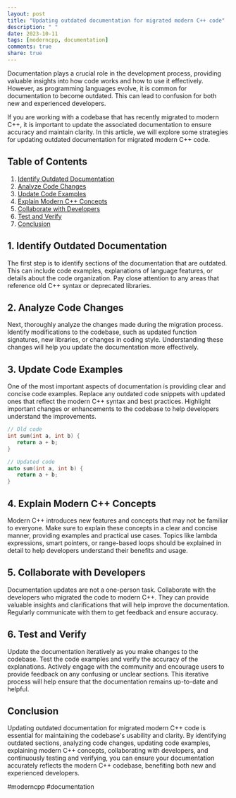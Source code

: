 ```yaml
---
layout: post
title: "Updating outdated documentation for migrated modern C++ code"
description: " "
date: 2023-10-11
tags: [moderncpp, documentation]
comments: true
share: true
---
```


Documentation plays a crucial role in the development process, providing valuable insights into how code works and how to use it effectively. However, as programming languages evolve, it is common for documentation to become outdated. This can lead to confusion for both new and experienced developers.

If you are working with a codebase that has recently migrated to modern C++, it is important to update the associated documentation to ensure accuracy and maintain clarity. In this article, we will explore some strategies for updating outdated documentation for migrated modern C++ code.

## Table of Contents

1. [Identify Outdated Documentation](#identify-outdated-documentation)
2. [Analyze Code Changes](#analyze-code-changes)
3. [Update Code Examples](#update-code-examples)
4. [Explain Modern C++ Concepts](#explain-modern-c-concepts)
5. [Collaborate with Developers](#collaborate-with-developers)
6. [Test and Verify](#test-and-verify)
7. [Conclusion](#conclusion)

## 1. Identify Outdated Documentation

The first step is to identify sections of the documentation that are outdated. This can include code examples, explanations of language features, or details about the code organization. Pay close attention to any areas that reference old C++ syntax or deprecated libraries.

## 2. Analyze Code Changes

Next, thoroughly analyze the changes made during the migration process. Identify modifications to the codebase, such as updated function signatures, new libraries, or changes in coding style. Understanding these changes will help you update the documentation more effectively.

## 3. Update Code Examples

One of the most important aspects of documentation is providing clear and concise code examples. Replace any outdated code snippets with updated ones that reflect the modern C++ syntax and best practices. Highlight important changes or enhancements to the codebase to help developers understand the improvements.

```cpp
// Old code
int sum(int a, int b) {
   return a + b;
}

// Updated code
auto sum(int a, int b) {
   return a + b;
}
```

## 4. Explain Modern C++ Concepts

Modern C++ introduces new features and concepts that may not be familiar to everyone. Make sure to explain these concepts in a clear and concise manner, providing examples and practical use cases. Topics like lambda expressions, smart pointers, or range-based loops should be explained in detail to help developers understand their benefits and usage.

## 5. Collaborate with Developers

Documentation updates are not a one-person task. Collaborate with the developers who migrated the code to modern C++. They can provide valuable insights and clarifications that will help improve the documentation. Regularly communicate with them to get feedback and ensure accuracy.

## 6. Test and Verify

Update the documentation iteratively as you make changes to the codebase. Test the code examples and verify the accuracy of the explanations. Actively engage with the community and encourage users to provide feedback on any confusing or unclear sections. This iterative process will help ensure that the documentation remains up-to-date and helpful.

## Conclusion

Updating outdated documentation for migrated modern C++ code is essential for maintaining the codebase's usability and clarity. By identifying outdated sections, analyzing code changes, updating code examples, explaining modern C++ concepts, collaborating with developers, and continuously testing and verifying, you can ensure your documentation accurately reflects the modern C++ codebase, benefiting both new and experienced developers.

\#moderncpp #documentation